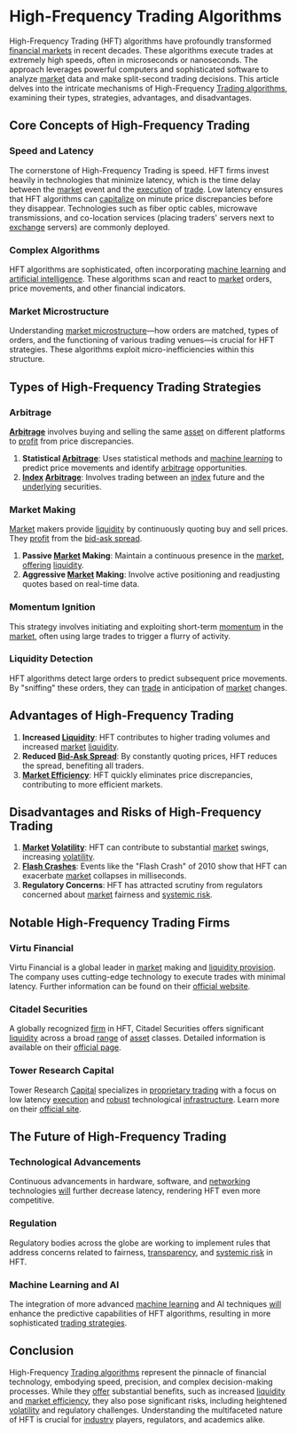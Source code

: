 # High-Frequency Trading Algorithms

High-Frequency Trading (HFT) algorithms have profoundly transformed [financial markets](../f/financial_market.md) in recent decades. These algorithms execute trades at extremely high speeds, often in microseconds or nanoseconds. The approach leverages powerful computers and sophisticated software to analyze [market](../m/market.md) data and make split-second trading decisions. This article delves into the intricate mechanisms of High-Frequency [Trading algorithms](../t/trading_algorithms.md), examining their types, strategies, advantages, and disadvantages.

## Core Concepts of High-Frequency Trading

### Speed and Latency
The cornerstone of High-Frequency Trading is speed. HFT firms invest heavily in technologies that minimize latency, which is the time delay between the [market](../m/market.md) event and the [execution](../e/execution.md) of [trade](../t/trade.md). Low latency ensures that HFT algorithms can [capitalize](../c/capitalize.md) on minute price discrepancies before they disappear. Technologies such as fiber optic cables, microwave transmissions, and co-location services (placing traders' servers next to [exchange](../e/exchange.md) servers) are commonly deployed.

### Complex Algorithms
HFT algorithms are sophisticated, often incorporating [machine learning](../m/machine_learning.md) and [artificial intelligence](../a/artificial_intelligence_in_trading.md). These algorithms scan and react to [market](../m/market.md) orders, price movements, and other financial indicators. 

### Market Microstructure
Understanding [market microstructure](../m/market_microstructure.md)—how orders are matched, types of orders, and the functioning of various trading venues—is crucial for HFT strategies. These algorithms exploit micro-inefficiencies within this structure.

## Types of High-Frequency Trading Strategies

### Arbitrage
**[Arbitrage](../a/arbitrage.md)** involves buying and selling the same [asset](../a/asset.md) on different platforms to [profit](../p/profit.md) from price discrepancies. 

1. **Statistical [Arbitrage](../a/arbitrage.md)**: Uses statistical methods and [machine learning](../m/machine_learning.md) to predict price movements and identify [arbitrage](../a/arbitrage.md) opportunities.
2. **[Index](../i/index_instrument.md) [Arbitrage](../a/arbitrage.md)**: Involves trading between an [index](../i/index_instrument.md) future and the [underlying](../u/underlying.md) securities.

### Market Making
[Market](../m/market.md) makers provide [liquidity](../l/liquidity.md) by continuously quoting buy and sell prices. They [profit](../p/profit.md) from the [bid-ask spread](../b/bid-ask_spread.md).

1. **Passive [Market](../m/market.md) Making**: Maintain a continuous presence in the [market](../m/market.md), [offering](../o/offering.md) [liquidity](../l/liquidity.md).
2. **Aggressive [Market](../m/market.md) Making**: Involve active positioning and readjusting quotes based on real-time data.

### Momentum Ignition
This strategy involves initiating and exploiting short-term [momentum](../m/momentum.md) in the [market](../m/market.md), often using large trades to trigger a flurry of activity.

### Liquidity Detection
HFT algorithms detect large orders to predict subsequent price movements. By "sniffing" these orders, they can [trade](../t/trade.md) in anticipation of [market](../m/market.md) changes.

## Advantages of High-Frequency Trading

1. **Increased [Liquidity](../l/liquidity.md)**: HFT contributes to higher trading volumes and increased [market](../m/market.md) [liquidity](../l/liquidity.md).
2. **Reduced [Bid-Ask Spread](../b/bid-ask_spread.md)**: By constantly quoting prices, HFT reduces the spread, benefiting all traders.
3. **[Market Efficiency](../m/market_efficiency.md)**: HFT quickly eliminates price discrepancies, contributing to more efficient markets.

## Disadvantages and Risks of High-Frequency Trading

1. **[Market](../m/market.md) [Volatility](../v/volatility.md)**: HFT can contribute to substantial [market](../m/market.md) swings, increasing [volatility](../v/volatility.md).
2. **[Flash Crashes](../f/flash_crashes.md)**: Events like the "Flash Crash" of 2010 show that HFT can exacerbate [market](../m/market.md) collapses in milliseconds.
3. **Regulatory Concerns**: HFT has attracted scrutiny from regulators concerned about [market](../m/market.md) fairness and [systemic risk](../s/systemic_risk.md).

## Notable High-Frequency Trading Firms

### Virtu Financial 
Virtu Financial is a global leader in [market](../m/market.md) making and [liquidity provision](../l/liquidity_provision.md). The company uses cutting-edge technology to execute trades with minimal latency. Further information can be found on their [official website](https://www.virtu.com).

### Citadel Securities
A globally recognized [firm](../f/firm.md) in HFT, Citadel Securities offers significant [liquidity](../l/liquidity.md) across a broad [range](../r/range.md) of [asset](../a/asset.md) classes. Detailed information is available on their [official page](https://www.citadelsecurities.com).

### Tower Research Capital
Tower Research [Capital](../c/capital.md) specializes in [proprietary trading](../p/proprietary_trading.md) with a focus on low latency [execution](../e/execution.md) and [robust](../r/robust.md) technological [infrastructure](../i/infrastructure.md). Learn more on their [official site](https://www.tower-research.com).

## The Future of High-Frequency Trading

### Technological Advancements
Continuous advancements in hardware, software, and [networking](../n/networking.md) technologies [will](../w/will.md) further decrease latency, rendering HFT even more competitive.

### Regulation
Regulatory bodies across the globe are working to implement rules that address concerns related to fairness, [transparency](../t/transparency.md), and [systemic risk](../s/systemic_risk.md) in HFT.

### Machine Learning and AI
The integration of more advanced [machine learning](../m/machine_learning.md) and AI techniques [will](../w/will.md) enhance the predictive capabilities of HFT algorithms, resulting in more sophisticated [trading strategies](../t/trading_strategies.md).

## Conclusion

High-Frequency [Trading algorithms](../t/trading_algorithms.md) represent the pinnacle of financial technology, embodying speed, precision, and complex decision-making processes. While they [offer](../o/offer.md) substantial benefits, such as increased [liquidity](../l/liquidity.md) and [market efficiency](../m/market_efficiency.md), they also pose significant risks, including heightened [volatility](../v/volatility.md) and regulatory challenges. Understanding the multifaceted nature of HFT is crucial for [industry](../i/industry.md) players, regulators, and academics alike.

